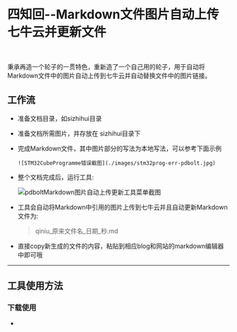 # 四知回--Markdown文件图片自动上传七牛云并更新文件

&#8195;&#8195;

​ 秉承再造一个轮子的一贯特色，重新造了一个自己用的轮子，用于自动将Markdown文件中的图片自动上传到七牛云并自动替换文件中的图片链接。

##   工作流

-  准备文档目录，如sizhihui目录

- 准备文档所需图片，并存放在 sizhihui目录下

- 完成Markdown文件，其中图片部分的写法为本地写法，可以参考下面示例

  ```
  ![STM32CubeProgramme错误截图](./images/stm32prog-err-pdbolt.jpg)
  ```

- 整个文档完成后，运行工具:

  ![pdboltMarkdown图片自动上传更新工具菜单截图](./images/pdbolt-markdown-upload-menu.jpg)

-  工具会自动将Markdown中引用的图片上传到七牛云并且自动更新Markdown文件为:

   > qiniu_原来文件名_日期_秒.md

- 直接copy新生成的文件的内容，粘贴到相应blog和网站的markdown编辑器中即可哦

------

##   工具使用方法

### 下载使用

- 


